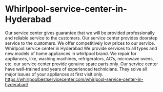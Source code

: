 # Whirlpool-service-center-in-Hyderabad
 Our service center gives guarantee that we will be provided professionally and reliable   service to the customers. Our service center provides doorstep service to the customers.  We offer competitively low prices to our service. Whirlpool service center in Hyderabad We provide services to all types and new models of home appliances in whirlpool brand. We repair for appliances, like, washing machines, refrigerators, AC’s, microwave ovens, etc. our service center provide genuine spare parts only.  Our service center have well-trained and years of experienced technicians.  They solve all major issues of your appliances at first visit only.  https://whirlpoolbestservicecenter.com/whirlpool-service-center-in-hyderabad/
